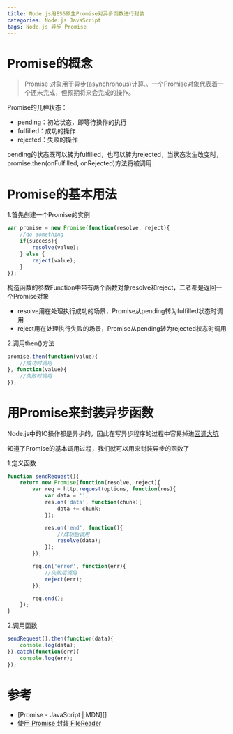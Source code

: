 ```yaml
---
title: Node.js用ES6原生Promise对异步函数进行封装
categories: Node.js JavaScript
tags: Node.js 异步 Promise
---
```


# Promise的概念

> Promise 对象用于异步(asynchronous)计算.。一个Promise对象代表着一个还未完成，但预期将来会完成的操作。

Promise的几种状态：

* pending：初始状态，即等待操作的执行
* fulfilled：成功的操作
* rejected：失败的操作

pending的状态既可以转为fulfilled，也可以转为rejected，当状态发生改变时，promise.then(onFulfilled, onRejected)方法将被调用

# Promise的基本用法

1.首先创建一个Promise的实例

```javascript
var promise = new Promise(function(resolve, reject){
    //do something
    if(success){
        resolve(value);
    } else {
        reject(value);
    }
});
```

构造函数的参数Function中带有两个函数对象resolve和reject，二者都是返回一个Promise对象

* resolve用在处理执行成功的场景，Promise从pending转为fulfilled状态时调用
* reject用在处理执行失败的场景，Promise从pending转为rejected状态时调用

2.调用then()方法

```javascript
promise.then(function(value){
    //成功时调用
}, function(value){
    //失败时调用
});
```

# 用Promise来封装异步函数

Node.js中的IO操作都是异步的，因此在写异步程序的过程中容易掉进[回调大坑][]

知道了Promise的基本调用过程，我们就可以用来封装异步的函数了

1.定义函数

```javascript
function sendRequest(){
    return new Promise(function(resolve, reject){
        var req = http.request(options, function(res){
            var data = '';
            res.on('data', function(chunk){
                data += chunk;
            });

            res.on('end', function(){
                //成功后调用
                resolve(data);
            });
        });

        req.on('error', function(err){
            //失败后调用
            reject(err);
        });

        req.end();
    });
}
```

2.调用函数

```javascript
sendRequest().then(function(data){
    console.log(data);
}).catch(function(err){
    console.log(err);
});
```

# 参考

* [Promise - JavaScript \| MDN][]
* [使用 Promise 封装 FileReader][]




[回调大坑]: http://callbackhell.com/
[Promise - JavaScript | MDN]: https://developer.mozilla.org/zh-CN/docs/Web/JavaScript/Reference/Global_Objects/Promise
[使用 Promise 封装 FileReader]: https://segmentfault.com/a/1190000004451095